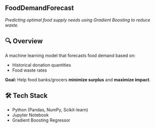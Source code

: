 ## FoodDemandForecast  
*Predicting optimal food supply needs using Gradient Boosting to reduce waste.*  

## 🔍 Overview  
A machine learning model that forecasts food demand based on:  
- Historical donation quantities  
- Food waste rates  

**Goal:** Help food banks/grocers **minimize surplus** and **maximize impact**.  

## 🛠️ Tech Stack  
- Python (Pandas, NumPy, Scikit-learn)  
- Jupyter Notebook  
- Gradient Boosting Regressor
